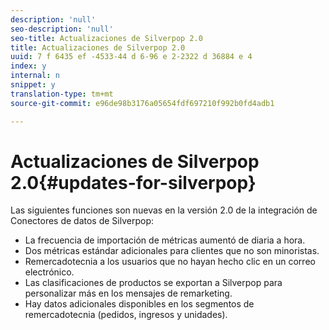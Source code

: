 ```yaml
---
description: 'null'
seo-description: 'null'
seo-title: Actualizaciones de Silverpop 2.0
title: Actualizaciones de Silverpop 2.0
uuid: 7 f 6435 ef -4533-44 d 6-96 e 2-2322 d 36884 e 4
index: y
internal: n
snippet: y
translation-type: tm+mt
source-git-commit: e96de98b3176a05654fdf697210f992b0fd4adb1

---
```



# Actualizaciones de Silverpop 2.0{#updates-for-silverpop}

Las siguientes funciones son nuevas en la versión 2.0 de la integración de Conectores de datos de Silverpop:

* La frecuencia de importación de métricas aumentó de diaria a hora.
* Dos métricas estándar adicionales para clientes que no son minoristas.
* Remercadotecnia a los usuarios que no hayan hecho clic en un correo electrónico.
* Las clasificaciones de productos se exportan a Silverpop para personalizar más en los mensajes de remarketing.
* Hay datos adicionales disponibles en los segmentos de remercadotecnia (pedidos, ingresos y unidades).


